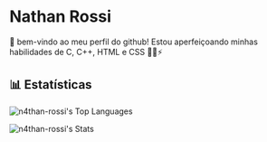 # Nathan Rossi
👋 bem-vindo ao meu perfil do github! Estou aperfeiçoando minhas habilidades de C, C++, HTML e CSS 🧑‍💻⚡

## 📊 Estatísticas
![n4than-rossi's Top Languages](https://github-readme-stats.vercel.app/api/top-langs/?username=n4than-rossi&theme=react&show_icons=true&hide_border=true&layout=compact)

![n4than-rossi's Stats](https://github-readme-stats.vercel.app/api?username=n4than-rossi&theme=react&show_icons=true&hide_border=true&count_private=true)
<!--
**N4than-Rossi/N4than-Rossi** is a ✨ _special_ ✨ repository because its `README.md` (this file) appears on your GitHub profile.

Here are some ideas to get you started:

- 🔭 I’m currently working on ...
- 🌱 I’m currently learning ...
- 👯 I’m looking to collaborate on ...
- 🤔 I’m looking for help with ...
- 💬 Ask me about ...
- 📫 How to reach me: ...
- 😄 Pronouns: ...
- ⚡ Fun fact: ...
-->
